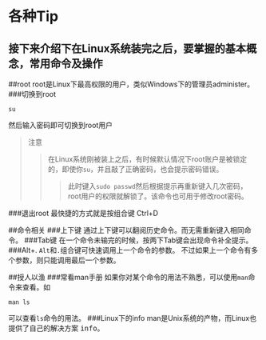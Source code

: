 各种Tip
=======
接下来介绍下在Linux系统装完之后，要掌握的基本概念，常用命令及操作
---------
##root
root是Linux下最高权限的用户，类似Windows下的管理员administer。
###切换到root

    su
然后输入密码即可切换到root用户
>注意
>>在Linux系统刚被装上之后，有时候默认情况下root账户是被锁定的，即使你`su`，并且敲了正确密码，也会提示密码错误。
>>>此时键入`sudo passwd`然后根据提示再重新键入几次密码，root用户的权限就解锁了。该命令也可用于修改root密码。

###退出root
最快捷的方式就是按组合键 Ctrl+D

##命令相关
###上下键
通过上下键可以翻阅历史命令。而无需重新键入相同命令。
###Tab键
在一个命令未输完的时候，按两下Tab键会出现命令补全提示。
###Alt+.
`Alt`和`.`组合键可快速调用上一个命令的参数。
不过如果上一个命令有多个参数，则只能调用最后一个参数。

##授人以渔
###常看man手册
如果你对某个命令的用法不熟悉，可以使用`man`命令来查看。如

    man ls
可以查看`ls`命令的用法。
###Linux下的info
man是Unix系统的产物，而Linux也提供了自己的解决方案 <kbd>info</kbd>。


